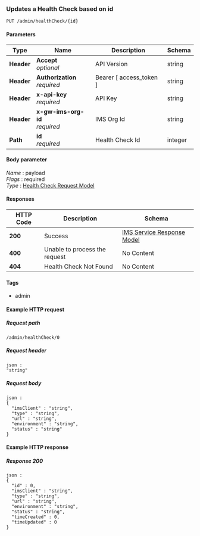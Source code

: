 
<a name="updates-a-health-check-based-on-id"></a>
### Updates a Health Check based on id
```
PUT /admin/healthCheck/{id}
```


#### Parameters

|Type|Name|Description|Schema|
|---|---|---|---|
|**Header**|**Accept**  <br>*optional*|API Version|string|
|**Header**|**Authorization**  <br>*required*|Bearer [ access_token ]|string|
|**Header**|**x-api-key**  <br>*required*|API Key|string|
|**Header**|**x-gw-ims-org-id**  <br>*required*|IMS Org Id|string|
|**Path**|**id**  <br>*required*|Health Check Id|integer|


#### Body parameter
*Name* : payload  
*Flags* : required  
*Type* : [Health Check Request Model](../definitions/Health_Check_Request_Model.md#health-check-request-model)


#### Responses

|HTTP Code|Description|Schema|
|---|---|---|
|**200**|Success|[IMS Service Response Model](../definitions/IMS_Service_Response_Model.md#ims-service-response-model)|
|**400**|Unable to process the request|No Content|
|**404**|Health Check Not Found|No Content|


#### Tags

* admin


#### Example HTTP request

##### Request path
```
/admin/healthCheck/0
```


##### Request header
```
json :
"string"
```


##### Request body
```
json :
{
  "imsClient" : "string",
  "type" : "string",
  "url" : "string",
  "environment" : "string",
  "status" : "string"
}
```


#### Example HTTP response

##### Response 200
```
json :
{
  "id" : 0,
  "imsClient" : "string",
  "type" : "string",
  "url" : "string",
  "environment" : "string",
  "status" : "string",
  "timeCreated" : 0,
  "timeUpdated" : 0
}
```



